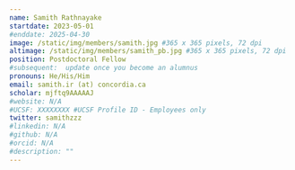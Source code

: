 ```yaml
--- 
name: Samith Rathnayake 
startdate: 2023-05-01 
#enddate: 2025-04-30 
image: /static/img/members/samith.jpg #365 x 365 pixels, 72 dpi
altimage: /static/img/members/samith_pb.jpg #365 x 365 pixels, 72 dpi
position: Postdoctoral Fellow 
#subsequent:  update once you become an alumnus
pronouns: He/His/Him 
email: samith.ir (at) concordia.ca
scholar: mjftq9AAAAAJ
#website: N/A
#UCSF: XXXXXXXX #UCSF Profile ID - Employees only
twitter: samithzzz
#linkedin: N/A
#github: N/A
#orcid: N/A
#description: ""
---
```


